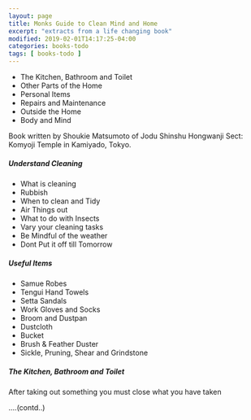 ```yaml
---
layout: page
title: Monks Guide to Clean Mind and Home
excerpt: "extracts from a life changing book"
modified: 2019-02-01T14:17:25-04:00
categories: books-todo
tags: [ books-todo ]
---
```


* The Kitchen, Bathroom and Toilet
* Other Parts of the Home
* Personal Items
* Repairs and Maintenance
* Outside the Home
* Body and Mind

Book written by Shoukie Matsumoto of Jodu Shinshu Hongwanji Sect: Komyoji Temple in Kamiyado, Tokyo.



##### Understand Cleaning
* What is cleaning
* Rubbish
* When to clean and Tidy
* Air Things out
* What to do with Insects
* Vary your cleaning tasks
* Be Mindful of the weather
* Dont Put it off till Tomorrow

##### Useful Items
* Samue Robes
* Tengui Hand Towels
* Setta Sandals
* Work Gloves and Socks
* Broom and Dustpan
* Dustcloth
* Bucket
* Brush & Feather Duster
* Sickle, Pruning, Shear and Grindstone


##### The Kitchen, Bathroom and Toilet

After taking out something you must close what you have taken

....(contd..)
